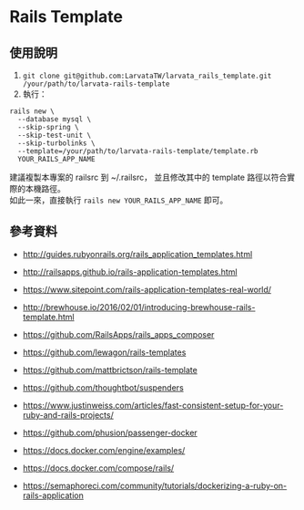 # Rails Template

## 使用說明

1. `git clone git@github.com:LarvataTW/larvata_rails_template.git /your/path/to/larvata-rails-template`
2. 執行：

```
rails new \
  --database mysql \
  --skip-spring \
  --skip-test-unit \
  --skip-turbolinks \
  --template=/your/path/to/larvata-rails-template/template.rb
  YOUR_RAILS_APP_NAME
```

建議複製本專案的 railsrc 到 ~/.railsrc，
並且修改其中的 template 路徑以符合實際的本機路徑。   
如此一來，直接執行 `rails new YOUR_RAILS_APP_NAME` 即可。

## 參考資料

* http://guides.rubyonrails.org/rails_application_templates.html
* http://railsapps.github.io/rails-application-templates.html
* https://www.sitepoint.com/rails-application-templates-real-world/
* http://brewhouse.io/2016/02/01/introducing-brewhouse-rails-template.html
* https://github.com/RailsApps/rails_apps_composer
* https://github.com/lewagon/rails-templates
* https://github.com/mattbrictson/rails-template
* https://github.com/thoughtbot/suspenders
* https://www.justinweiss.com/articles/fast-consistent-setup-for-your-ruby-and-rails-projects/

* https://github.com/phusion/passenger-docker
* https://docs.docker.com/engine/examples/
* https://docs.docker.com/compose/rails/
* https://semaphoreci.com/community/tutorials/dockerizing-a-ruby-on-rails-application
